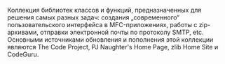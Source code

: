 Коллекция библиотек классов и функций, предназначенных для решения самых разных задач: создания „современного“ пользовательского интерфейса в MFC-приложениях, работы с zip-архивами, отправки электронной почты по протоколу SMTP, etc. Основными источниками обновления и пополнения этой коллекции являются The Code Project, PJ Naughter's Home Page, zlib Home Site и CodeGuru.